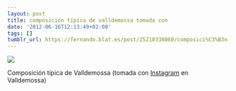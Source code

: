 ```yaml
---
layout: post
title: composición típica de valldemossa tomada con
date: '2012-06-16T12:13:49+02:00'
tags: []
tumblr_url: https://fernando.blat.es/post/25218338060/composici%C3%B3n-t%C3%ADpica-de-valldemossa-tomada-con
---
```

 ![](/tumblr_files/tumblr_m5pgf1hM7n1qz4y16o1_640.jpg)  

Composición típica de Valldemossa (tomada con [Instagram](http://instagr.am) en Valldemossa)
